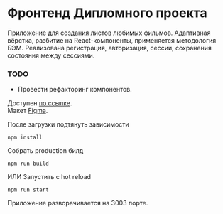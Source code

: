 # Фронтенд Дипломного проекта

Приложение для создания листов любимых фильмов.  Адаптивная вёрстка, разбитие на React-компоненты, применяется методология БЭМ. Реализована регистрация, авторизация, сессии, сохранения состояния между сессиями.

  
### TODO
 - Провести рефакторинг компонентов.
  
Доступен [по ссылке](https://fl0ppat-diplom.nomoredomains.club/movies).  
Макет [Figma](https://www.figma.com/file/9e3QyPav2iHoFIAPFWlAPb/Diploma-Copy?node-id=891%3A3857).

После загрузки подтянуть зависимости
```
npm install
```
Собрать production билд 
```
npm run build
```
ИЛИ
Запустить с hot reload
```
npm run start
```

Приложение разворачивается на 3003 порте.
